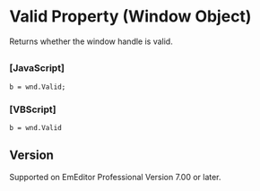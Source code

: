 # Valid Property (Window Object)

Returns whether the window handle is valid.

## 

### \[JavaScript\]

```
b = wnd.Valid;
```

### \[VBScript\]

```
b = wnd.Valid
```

## Version

Supported on EmEditor Professional Version 7.00 or later.
